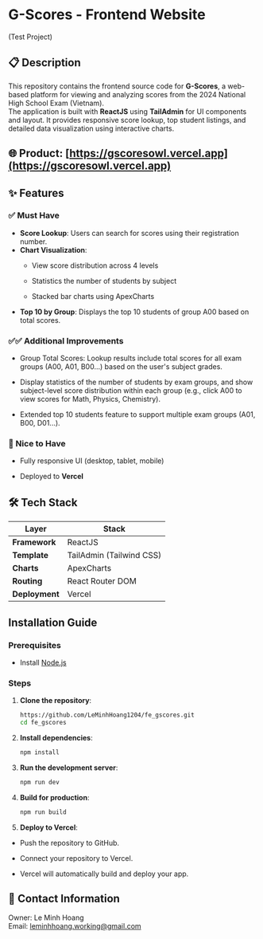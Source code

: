# G-Scores - Frontend Website

(Test Project)

## 📋 Description

This repository contains the frontend source code for **G-Scores**, a web-based platform for viewing and analyzing scores from the 2024 National High School Exam (Vietnam).  
The application is built with **ReactJS** using **TailAdmin** for UI components and layout. It provides responsive score lookup, top student listings, and detailed data visualization using interactive charts.

## 🌐 Product: [https://gscoresowl.vercel.app](https://gscoresowl.vercel.app)

## ✨ Features

### ✅ Must Have

- **Score Lookup**: Users can search for scores using their registration number.
- **Chart Visualization**: 
   - View score distribution across 4 levels

  - Statistics the number of students by subject 
  - Stacked bar charts using ApexCharts
- **Top 10 by Group**: Displays the top 10 students of group A00 based on total scores.

### ✅✅  Additional Improvements

- Group Total Scores: Lookup results include total scores for all exam groups (A00, A01, B00...) based on the user's subject grades.

- Display statistics of the number of students by exam groups, and show subject-level score distribution within each group (e.g., click A00 to view scores for Math, Physics, Chemistry).
- Extended top 10 students feature to support multiple exam groups (A01, B00, D01...).

### 🌟 Nice to Have

- Fully responsive UI (desktop, tablet, mobile)

- Deployed to **Vercel**


## 🛠️ Tech Stack

| Layer          | Stack                            |
|----------------|----------------------------------|
| **Framework**  | ReactJS                          |
| **Template**   | TailAdmin (Tailwind CSS)         |
| **Charts**     | ApexCharts                       |
| **Routing**    | React Router DOM                 |
| **Deployment** | Vercel                           |


##  Installation Guide

### Prerequisites

- Install [Node.js](https://nodejs.org/)

### Steps

1. **Clone the repository**:

   ```bash
   https://github.com/LeMinhHoang1204/fe_gscores.git
   cd fe_gscores
   ```

2. **Install dependencies**:

   ```bash
   npm install
   ```

3. **Run the development server**:

   ```bash
   npm run dev
   ```

4. **Build for production**:

   ```bash
   npm run build
   ```

5. **Deploy to Vercel**:

- Push the repository to GitHub.

- Connect your repository to Vercel.

- Vercel will automatically build and deploy your app.

## 💌 Contact Information

Owner: Le Minh Hoang  
Email: leminhhoang.working@gmail.com

